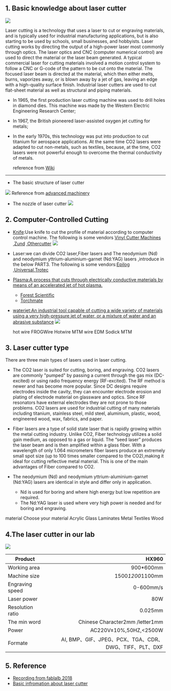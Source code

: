 ## 1. Basic knowledge about laser cutter

![](https://gitlab.com/picbed/bed/uploads/544c5974ab0d136f2ea1d8b958295072/laser-cut.gif
)

Laser cutting is a technology that uses a laser to cut or engraving materials, and is typically used for industrial manufacturing applications, but is also starting to be used by schools, small businesses, and hobbyists. Laser cutting works by directing the output of a high-power laser most commonly through optics. The laser optics and CNC (computer numerical control) are used to direct the material or the laser beam generated. A typical commercial laser for cutting materials involved a motion control system to follow a CNC or G-code of the pattern to be cut onto the material. The focused laser beam is directed at the material, which then either melts, burns, vaporizes away, or is blown away by a jet of gas, leaving an edge with a high-quality surface finish. Industrial laser cutters are used to cut flat-sheet material as well as structural and piping materials.


* In 1965, the first production laser cutting machine was used to drill holes in diamond dies. This machine was made by the Western Electric Engineering Research Center; 
* In 1967, the British pioneered laser-assisted oxygen jet cutting for metals;
* In the early 1970s, this technology was put into production to cut titanium for aerospace applications. At the same time CO2 lasers were adapted to cut non-metals, such as textiles, because, at the time, CO2 lasers were not powerful enough to overcome the thermal conductivity of metals.
  
   reference from [Wiki](https://en.wikipedia.org/wiki/Laser_cutting)
***



* The basic structure of laser cutter

![](https://gitlab.com/picbed/bed/uploads/56743b8fe5e398e3c1a3562977543f97/cnc-laser-system.png)
Reference from [advanced machinery](https://am.co.za/laser/cabinet)



* The nozzle of laser cutter
![](https://gitlab.com/picbed/bed/uploads/9f62d3f7d32249b67301603249d1d919/LaserCutter.jpg
)



## 2. Computer-Controlled Cutting
* [Knife](https://www.youtube.com/watch?v=PG9lJOnNTzQ):Use knife to cut the profile of material according to computer control machine. The following is some vendors [Vinyl Cutter Machines](https://www.rolanddga.com/products/vinyl-cutters) ,[Zund](https://www.zund.com/en) ,[Othercutter](https://www.youtube.com/watch?v=PG9lJOnNTzQ)
  ![](https://gitlab.com/picbed/bed/uploads/b632e9d47d801a0e7dc233cb9afe85e3/VINLY.png)
 
 
* Laser:we can divide  CO2 laser,Fiber lasers and The neodymium (Nd) and neodymium yttrium-aluminium-garnet (Nd:YAG) lasers ,introduce in the below PART3. The following is some vendors:[Epilog](https://www.epiloglaser.com/laser-machines/product-line.htm) ,[Universal](https://www.ulsinc.com/technology/products),[Trotec](https://www.troteclaser.com/) 
     
* [Plasma:A process that cuts through electrically conductive materials by means of an accelerated jet of hot plasma.](https://en.wikipedia.org/wiki/Plasma_cutting)
  * [Forest Scientific](http://forestscientific.com/cnc-plasma-cutters/) 
  * [Torchmate](https://torchmate.com/how-to-choose)
* [waterjet:An industrial tool capable of cutting a wide variety of materials using a very high-pressure jet of water, or a mixture of water and an abrasive substance](https://en.wikipedia.org/wiki/Water_jet_cutter)
![](https://gitlab.com/picbed/bed/uploads/22d4518258963a56bf19a5c66e4dbcc0/abrasive-waterjet.gif)

    hot wire
       FROGWire Hotwire MTM
    wire EDM
       Sodick MTM
## 3. Laser cutter type

There are three main types of lasers used in laser cutting. 
* The CO2 laser is suited for cutting, boring, and engraving. CO2 lasers are commonly "pumped" by passing a current through the gas mix (DC-excited) or using radio frequency energy (RF-excited). The RF method is newer and has become more popular. Since DC designs require electrodes inside the cavity, they can encounter electrode erosion and plating of electrode material on glassware and optics. Since RF resonators have external electrodes they are not prone to those problems. CO2 lasers are used for industrial cutting of many materials including titanium, stainless steel, mild steel, aluminium, plastic, wood, engineered wood, wax, fabrics, and paper. 
* Fiber lasers are a type of solid state laser that is rapidly growing within the metal cutting industry. Unlike CO2, Fiber technology utilizes a solid gain medium, as opposed to a gas or liquid. The “seed laser” produces the laser beam and is then amplified within a glass fiber. With a wavelength of only 1.064 micrometers fiber lasers produce an extremely small spot size (up to 100 times smaller compared to the CO2),making it ideal for cutting reflective metal material. This is one of the main advantages of Fiber compared to CO2.


* The neodymium (Nd) and neodymium yttrium-aluminium-garnet (Nd:YAG) lasers are identical in style and differ only in application.
  *  Nd is used for boring and where high energy but low repetition are required. 
  *  The Nd:YAG laser is used where very high power is needed and for boring and engraving. 


material
Choose your material
Acrylic
Glass
Laminates
Metal
Textiles
Wood






## 4.The laser cutter in our lab

![](https://gitlab.com/picbed/bed/uploads/1940a8cbe0f567c4b2e3adc15fee716a/WechatIMG80.jpeg
)


|Product|HX960      | 
| ------------- |-----:|	
|Working area|900*600mm|
|Machine size |1500*1200*1100mm    | 
| Engraving speed|0-600mm/s|   	
| Laser power|80W  |
|Resolution ratio|0.025mm|
|The min word|Chinese Character2mm /letter1mm|
|Power|AC220V±10%,50HZ,<2500W|
|Formate|AI, BMP、GIF、JPEG、PCX、TGA、CDR、DWG、TIFF、PLT、DXF|
	


## 5. Reference
* [Recording from fablalb 2018](http://fab.academany.org/2018/lectures/fab-20180207.html)
* [Basic infromation about laser cutter](http://academy.cba.mit.edu/classes/computer_cutting/index.html)
